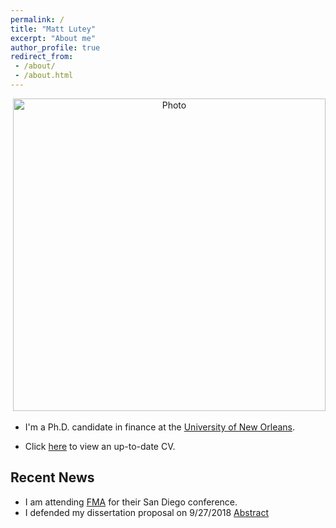 ```yaml
---
permalink: /
title: "Matt Lutey"
excerpt: "About me"
author_profile: true
redirect_from:
 - /about/
 - /about.html
---
```

<p align="center">
  <img src="https://yetul.github.io/files/conference1.jpg?raw=true" alt="Photo" style="width: 500px;"/>
</p>
<!-- <p align="center">
  <img src="https://yetul.github.io/files/HS.jpg?raw=true" alt="Photo" style="width: 500px;"/>
</p> -->

 * I'm a Ph.D. candidate in finance at the [University of New Orleans](https://www.uno.edu).
<!-- * I'm also alumni from [Northern Michigan University](https://www.nmu.edu)<br> -->

* Click [here](/files/lutey.pdf) to view an up-to-date CV.
<!-- * Please [contact](/contact) me if you are interested in working together. -->

<!-- * I'm interested in collaborating with other students and scholars for new works including game theory, corporate finance, market efficiency, and other studies. Please [contact](/contact) me if you are interested in working together. -->

## Recent News
* I am attending [FMA](http://fma.org) for their San Diego conference.
* I defended my dissertation proposal on 9/27/2018 [Abstract](/workingpapers)
